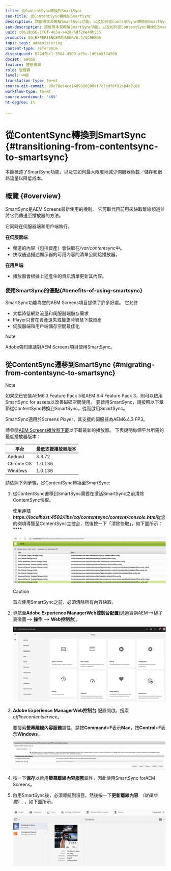 ```yaml
---
title: 從ContentSync轉換到SmartSync
seo-title: 從ContentSync轉換到SmartSync
description: 請依照本頁瞭解SmartSync功能，以及如何從ContentSync轉換到SmartSync。
seo-description: 請依照本頁瞭解SmartSync功能，以及如何從ContentSync轉換到SmartSync。
uuid: c0619b56-1f6f-465a-a428-6df28e40b555
products: SG_EXPERIENCEMANAGER/6.5/SCREENS
topic-tags: administering
content-type: reference
discoiquuid: 822dfbc1-3584-4509-a35c-1d68e5f84509
docset: aem65
feature: 管理畫面
role: 管理員
level: 中級
translation-type: tm+mt
source-git-commit: 89c70e64ce1409888800af7c7edfbf92ab4b2c68
workflow-type: tm+mt
source-wordcount: '469'
ht-degree: 1%

---
```



# 從ContentSync轉換到SmartSync {#transitioning-from-contentsync-to-smartsync}

本節概述了SmartSync功能，以及它如何最大限度地減少伺服器負載／儲存和網路流量以降低成本。

## 概覽 {#overview}

SmartSync是AEM Screens最新使用的機制。 它可取代目前用來快取離線頻道並將它們傳送至播放器的方法。

它同時在伺服器端和用戶端執行。

**在伺服器端**:

* 頻道的內容（包括資產）會快取在&#x200B;*/var/contentsync*&#x200B;中。
* 快取通過描述顯示器的可用內容的清單公開給播放器。

**在用戶端**:

* 播放器會根據上述產生的資訊清單更新其內容。

### 使用SmartSync的優點{#benefits-of-using-smartsync}

SmartSync功能為您的AEM Screens項目提供了許多好處。 它允許

* 大幅降低網路流量和伺服器端儲存需求
* Player只會在資產遺失或變更時智慧下載資產
* 伺服器端和用戶端儲存空間最佳化

>[!NOTE]
>
>Adobe強烈建議對AEM Screens項目使用SmartSync。

## 從ContentSync遷移到SmartSync {#migrating-from-contentsync-to-smartsync}

>[!NOTE]
>
>如果您已安裝AEM6.3 Feature Pack 5和AEM 6.4 Feature Pack 3，則可以啟用SmartSync for assets以改善磁碟空間使用。 要啟用SmartSync，請按照以下章節從ContentSync轉換到SmartSync，從而啟用SmartSync。
>
>SmartSync適用於Screens Player，其支援的伺服器為AEM6.4.3 FP3。
>
>請參閱[AEM Screens播放器下載](https://download.macromedia.com/screens/)以下載最新的播放器。 下表說明每個平台所需的最低播放器版本：

| **平台** | **最低支援播放器版本** |
|---|---|
| Android | 3.3.72 |
| Chrome OS | 1.0.136 |
| Windows | 1.0.136 |

請依照下列步驟，從ContentSync轉換至SmartSync:

1. 從ContentSync遷移到SmartSync需要在激活SmartSync之前清除ContentSync快取。

   使用連結&#x200B;***https://localhost:4502/libs/cq/contentsync/content/console.html***&#x200B;從您的例項導覽至ContentSync主控台，然後按一下「清除快取」，如下圖所示：****

   ![clear_contensync_cache](assets/clear_contesync_cache.png)

   >[!CAUTION]
   >
   >首次使用SmartSync之前，必須清除所有內容快取。

1. 導航至&#x200B;**Adobe Experience ManagerWeb控制台配置**(通過實例AEM—>槌子表徵圖—> **操作** —> **Web控制台**)。

   ![screen_shot_2019-02-11at15339pm](assets/screen_shot_2019-02-11at15339pm.png)

1. **Adobe Experience ManagerWeb控制台** 配置開啟。搜索&#x200B;*offlinecontentservice*。

   要搜索&#x200B;**螢幕離線內容服務**&#x200B;屬性，請按&#x200B;**Command+F**&#x200B;表示&#x200B;**Mac**，按&#x200B;**Control+F**&#x200B;表示&#x200B;**Windows**。

   ![screen_shot_2019-02-19at22643pm](assets/screen_shot_2019-02-19at22643pm.png)

1. 按一下&#x200B;**保存**&#x200B;以啟用&#x200B;**螢幕離線內容服務**&#x200B;屬性，因此使用SmartSync forAEM Screens。
1. 啟用SmartSync後，必須導航到項目，然後按一下&#x200B;**更新離線內容** *（從操作欄）,* ，如下圖所示。

   ![screen_shot_2019-02-25at102605am](assets/screen_shot_2019-02-25at102605am.png)